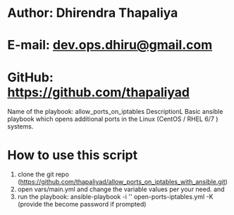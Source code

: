 # Author: Dhirendra Thapaliya
# E-mail: dev.ops.dhiru@gmail.com
# GitHub: https://github.com/thapaliyad

Name of the playbook: allow_ports_on_iptables
DescriptionL Basic ansible playbook which opens additional ports in the Linux (CentOS / RHEL 6/7 ) systems.

# How to use this script
1. clone the git repo (https://github.com/thapaliyad/allow_ports_on_iptables_with_ansible.git)
2. open vars/main.yml and change the variable values per your need. and 
3. run the playbook:
   ansible-playbook -i '<inventory-hostname>' open-ports-iptables.yml -K
   (provide the become password if prompted)
